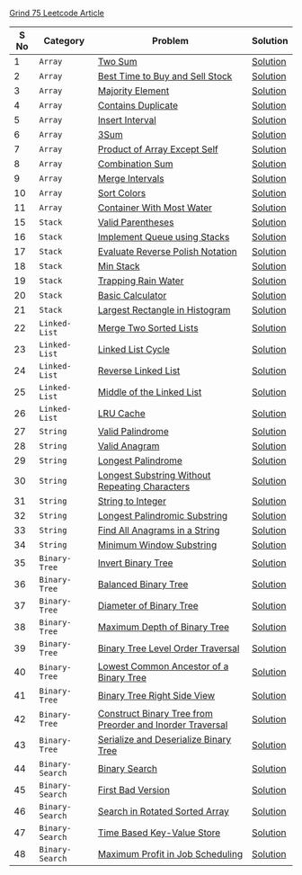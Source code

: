 [Grind 75 Leetcode Article](https://leetcode.com/discuss/general-discussion/5346886/Grind-75-Leetcode-Questions)

| **S No** | **Category**    | **Problem**                                                                                                                                           | **Solution**                                                                              |
| -------- | --------------- | ----------------------------------------------------------------------------------------------------------------------------------------------------- | ----------------------------------------------------------------------------------------- |
| 1        | `Array`         | [Two Sum](https://leetcode.com/problems/two-sum/)                                                                                                     | [Solution](./Array/01_two_sum.ts)                                                         |
| 2        | `Array`         | [Best Time to Buy and Sell Stock](https://leetcode.com/problems/best-time-to-buy-and-sell-stock/)                                                     | [Solution](./Array/02_best_time_to_buy_and_sell_stock.ts)                                 |
| 3        | `Array`         | [Majority Element](https://leetcode.com/problems/majority-element/)                                                                                   | [Solution](./Array/03_majority_element.ts)                                                |
| 4        | `Array`         | [Contains Duplicate](https://leetcode.com/problems/contains-duplicate/)                                                                               | [Solution](./Array/04_contains_duplicate.ts)                                              |
| 5        | `Array`         | [Insert Interval](https://leetcode.com/problems/insert-interval/)                                                                                     | [Solution](./Array/05_insert_interval.ts)                                                 |
| 6        | `Array`         | [3Sum](https://leetcode.com/problems/3sum/)                                                                                                           | [Solution](./Array/06_3Sum.ts)                                                            |
| 7        | `Array`         | [Product of Array Except Self](https://leetcode.com/problems/product-of-array-except-self/)                                                           | [Solution](./Array/07_product_of_array_except_self.ts)                                    |
| 8        | `Array`         | [Combination Sum](https://leetcode.com/problems/combination-sum/)                                                                                     | [Solution](./Array/08_combination_sum.ts)                                                 |
| 9        | `Array`         | [Merge Intervals](https://leetcode.com/problems/merge-intervals/)                                                                                     | [Solution](./Array/09_merge_intervals.ts)                                                 |
| 10       | `Array`         | [Sort Colors](https://leetcode.com/problems/sort-colors/)                                                                                             | [Solution](./Array/10_sort_colors.ts)                                                     |
| 11       | `Array`         | [Container With Most Water](https://leetcode.com/problems/container-with-most-water/)                                                                 | [Solution](./Array/11_container_with_most_water.ts)                                       |
| 15       | `Stack`         | [Valid Parentheses](https://leetcode.com/problems/valid-parentheses/)                                                                                 | [Solution](./Stack/01_valid_parentheses.ts)                                               |
| 16       | `Stack`         | [Implement Queue using Stacks](https://leetcode.com/problems/implement-queue-using-stacks/)                                                           | [Solution](./Stack/02_implement_queue_using_stacks.ts)                                    |
| 17       | `Stack`         | [Evaluate Reverse Polish Notation](https://leetcode.com/problems/evaluate-reverse-polish-notation/)                                                   | [Solution](./Stack/03_evaluate_reverse_polish_notation.ts)                                |
| 18       | `Stack`         | [Min Stack](https://leetcode.com/problems/min-stack/)                                                                                                 | [Solution](./Stack/04_min_stack.ts)                                                       |
| 19       | `Stack`         | [Trapping Rain Water](https://leetcode.com/problems/trapping-rain-water/)                                                                             | [Solution](./Stack/05_trapping_rain_water.ts)                                             |
| 20       | `Stack`         | [Basic Calculator](https://leetcode.com/problems/basic-calculator/)                                                                                   | [Solution](./Stack/06_basic_calculator.ts)                                                |
| 21       | `Stack`         | [Largest Rectangle in Histogram](https://leetcode.com/problems/largest-rectangle-in-histogram/)                                                       | [Solution](./Stack/07_largest_rectangle_in_histogram.ts)                                  |
| 22       | `Linked-List`   | [Merge Two Sorted Lists](https://leetcode.com/problems/merge-two-sorted-lists/)                                                                       | [Solution](./Linked-List/01_merge_two_sorted_lists.ts)                                    |
| 23       | `Linked-List`   | [Linked List Cycle](https://leetcode.com/problems/linked-list-cycle/)                                                                                 | [Solution](./Linked-List/02_linked_list_cycle.ts)                                         |
| 24       | `Linked-List`   | [Reverse Linked List](https://leetcode.com/problems/reverse-linked-list/)                                                                             | [Solution](./Linked-List/03_reverse_linked_list.ts)                                       |
| 25       | `Linked-List`   | [Middle of the Linked List](https://leetcode.com/problems/middle-of-the-linked-list/)                                                                 | [Solution](./Linked-List/04_middle_of_the_linked_list.ts)                                 |
| 26       | `Linked-List`   | [LRU Cache](https://leetcode.com/problems/lru-cache/)                                                                                                 | [Solution](./Linked-List/05_lru_cache.ts)                                                 |
| 27       | `String`        | [Valid Palindrome](https://leetcode.com/problems/valid-palindrome/)                                                                                   | [Solution](./String/01_valid_palindrome.ts)                                               |
| 28       | `String`        | [Valid Anagram](https://leetcode.com/problems/valid-anagram/)                                                                                         | [Solution](./String/02_valid_anagram.ts)                                                  |
| 29       | `String`        | [Longest Palindrome](https://leetcode.com/problems/longest-palindrome/)                                                                               | [Solution](./String/03_longest_palindrome.ts)                                             |
| 30       | `String`        | [Longest Substring Without Repeating Characters](https://leetcode.com/problems/longest-substring-without-repeating-characters/)                       | [Solution](./String/04_longest_substring_without_repeating_character.ts)                  |
| 31       | `String`        | [String to Integer](https://leetcode.com/problems/string-to-integer-atoi/)                                                                            | [Solution](./String/05_string_to_integer.ts)                                              |
| 32       | `String`        | [Longest Palindromic Substring](https://leetcode.com/problems/longest-palindromic-substring/)                                                         | [Solution](./String/06_longest_palindromic_substring.ts)                                  |
| 33       | `String`        | [Find All Anagrams in a String](https://leetcode.com/problems/find-all-anagrams-in-a-string/)                                                         | [Solution](./String/07_find_all_anagrams_in_a_string.ts)                                  |
| 34       | `String`        | [Minimum Window Substring](https://leetcode.com/problems/minimum-window-substring/)                                                                   | [Solution](./String/08_minimum_window_substring.ts)                                       |
| 35       | `Binary-Tree`   | [Invert Binary Tree](https://leetcode.com/problems/invert-binary-tree/)                                                                               | [Solution](./Binary-Tree/01_invert_binary_tree.ts)                                        |
| 36       | `Binary-Tree`   | [Balanced Binary Tree](https://leetcode.com/problems/balanced-binary-tree/)                                                                           | [Solution](./Binary-Tree/02_balanced_binary_tree.ts)                                      |
| 37       | `Binary-Tree`   | [Diameter of Binary Tree](https://leetcode.com/problems/diameter-of-binary-tree/)                                                                     | [Solution](./Binary-Tree/03_diameter_of_binary_tree.ts)                                   |
| 38       | `Binary-Tree`   | [Maximum Depth of Binary Tree](https://leetcode.com/problems/maximum-depth-of-binary-tree/)                                                           | [Solution](./Binary-Tree/04_maximum_depth_of_binary_tree.ts)                              |
| 39       | `Binary-Tree`   | [Binary Tree Level Order Traversal](https://leetcode.com/problems/binary-tree-level-order-traversal/)                                                 | [Solution](./Binary-Tree/05_binary_tree_level_order_traversal.ts)                         |
| 40       | `Binary-Tree`   | [Lowest Common Ancestor of a Binary Tree](https://leetcode.com/problems/lowest-common-ancestor-of-a-binary-tree/)                                     | [Solution](./Binary-Tree/06_lowest_common_ancestor_of_a_binary_tree.ts)                   |
| 41       | `Binary-Tree`   | [Binary Tree Right Side View](https://leetcode.com/problems/binary-tree-right-side-view/)                                                             | [Solution](./Binary-Tree/07_binary_tree_right_side_view.ts)                               |
| 42       | `Binary-Tree`   | [Construct Binary Tree from Preorder and Inorder Traversal](https://leetcode.com/problems/construct-binary-tree-from-preorder-and-inorder-traversal/) | [Solution](./Binary-Tree/08_construct_binary_tree_from_preorder_and_inorder_traversal.ts) |
| 43       | `Binary-Tree`   | [Serialize and Deserialize Binary Tree](https://leetcode.com/problems/serialize-and-deserialize-binary-tree/)                                         | [Solution](./Binary-Tree/09_serialize_and_deserialize_binary_tree.ts)                     |
| 44       | `Binary-Search` | [Binary Search](https://leetcode.com/problems/binary-search/)                                                                                         | [Solution](./Binary-Search/01_binary_search.ts)                                           |
| 45       | `Binary-Search` | [First Bad Version](https://leetcode.com/problems/first-bad-version/)                                                                                 | [Solution](./Binary-Search/02_first_bad_version.ts)                                       |
| 46       | `Binary-Search` | [Search in Rotated Sorted Array](https://leetcode.com/problems/search-in-rotated-sorted-array/)                                                       | [Solution](./Binary-Search/03_search_in_rotated_sorted_array.ts)                          |
| 47       | `Binary-Search` | [Time Based Key-Value Store](https://leetcode.com/problems/time-based-key-value-store/)                                                               | [Solution](./Binary-Search/04_time_based_key_value_store.ts)                              |
| 48       | `Binary-Search` | [Maximum Profit in Job Scheduling](https://leetcode.com/problems/maximum-profit-in-job-scheduling/)                                                   | [Solution](./Binary-Search/05_maximum_profit_in_job_scheduling.ts)                        |
